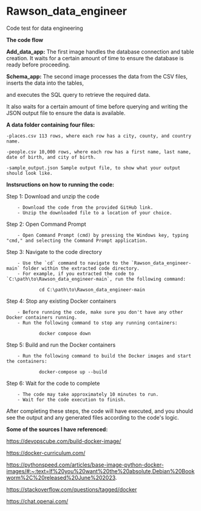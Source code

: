 # Rawson_data_engineer
Code test for data engineering

**The code flow**


**Add_data_app:** 
The first image handles the database connection and table creation. It waits for a certain amount of time to ensure the database is ready before proceeding.

**Schema_app:** The second image processes the data from the CSV files, inserts the data into the tables,

and executes the SQL query to retrieve the required data. 

It also waits for a certain amount of time before querying and writing the JSON output file to ensure the data is available.

**A data folder containing four files:**

    -places.csv 113 rows, where each row has a city, county, and country name.
    
    -people.csv 10,000 rows, where each row has a first name, last name, date of birth, and city of birth.
    
    -sample_output.json Sample output file, to show what your output should look like.

**Instsructions on how to  running the code:**

Step 1: Download and unzip the code

        - Download the code from the provided GitHub link.
        - Unzip the downloaded file to a location of your choice.

Step 2: Open Command Prompt

        - Open Command Prompt (cmd) by pressing the Windows key, typing "cmd," and selecting the Command Prompt application.

Step 3: Navigate to the code directory

        - Use the `cd` command to navigate to the `Rawson_data_engineer-main` folder within the extracted code directory.
        - For example, if you extracted the code to `C:\path\to\Rawson_data_engineer-main`, run the following command:
                
                cd C:\path\to\Rawson_data_engineer-main


Step 4: Stop any existing Docker containers

        - Before running the code, make sure you don't have any other Docker containers running.
        - Run the following command to stop any running containers:

                docker compose down

Step 5: Build and run the Docker containers

        - Run the following command to build the Docker images and start the containers:

                docker-compose up --build


Step 6: Wait for the code to complete

        - The code may take approximately 10 minutes to run.
        - Wait for the code execution to finish.

After completing these steps, the code will have executed, and you should see the output and any generated files according to the code's logic.



**Some of the sources I have referenced:**

https://devopscube.com/build-docker-image/

https://docker-curriculum.com/

https://pythonspeed.com/articles/base-image-python-docker-images/#:~:text=If%20you%20want%20the%20absolute,Debian%20Bookworm%2C%20released%20June%202023.

https://stackoverflow.com/questions/tagged/docker

https://chat.openai.com/
